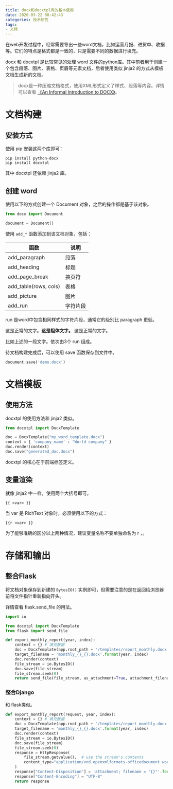 ```yaml
---
title: docx和docxtpl库的基本使用
date: 2020-03-22 08:42:43
categories: 技术研究
tags:
- 文档
---
```


在web开发过程中，经常需要导出一些word文档，比如运营月报、进货单、收据等。它们的特点是格式都是一致的，只是需要不同的数据进行填充。

docx 和 docxtpl 是比较常见的处理 word 文件的python库。其中前者用于创建一个包含段落、图片、表格、页眉等元素文档，后者使用类似 jinja2 的方式从模板文档生成新的文档。

> docx是一种压缩文档格式，使用XML形式定义了样式、段落等内容。详情可以查看 [《An Informal Introduction to DOCX》](https://www.toptal.com/xml/an-informal-introduction-to-docx)。

<!-- more -->

# 文档构建

## 安装方式

使用 pip 安装这两个库即可：

```shell
pip install python-docx
pip install docxtpl
```

其中 docxtpl 还依赖 jinja2 库。

## 创建 word

使用以下的方式创建一个 Document 对象，之后的操作都是基于该对象。

```python
from docx import Document

document = Document()
```

使用 `add_*` 函数添加到该文档对象，包括：

| 函数                  | 说明   |
| --------------------- | ------ |
| add_paragraph         | 段落   |
| add_heading           | 标题   |
| add_page_break        | 换页符 |
| add_table(rows, cols) | 表格   |
| add_picture           | 图片   |
| add_run               | 字符片段     |

run 是word中包含相同样式的字符片段，通常它的级别比 paragraph 更低。



这是正常的文字。**这是粗体文字。** 这是正常的文字。



 比如上述的一段文字。依次由3个 run 组成。



待文档构建完成后，可以使用 save 函数保存到文件中。

```python
document.save('demo.docx')
```



# 文档模板

## 使用方法

docxtpl 的使用方法和 jinja2 类似。

```python
from docxtpl import DocxTemplate

doc = DocxTemplate("my_word_template.docx")
context = { 'company_name' : "World company" }
doc.render(context)
doc.save("generated_doc.docx")
```



docxtpl 的核心在于前端标签定义。

## 变量渲染

就像 jinja2 中一样，使用两个大括号即可。

```
{{ <var> }}
```

当 var 是 RichText 对象时，必须使用以下的方式：

```
{{r <var> }}
```

为了能够准确的区分以上两种情况，建议变量名称不要单独命名为 r ，。


# 存储和输出

## 整合Flask

将文档对象保存到新建的 `BytesIO()` 实例即可，但需要注意的是在返回给浏览器前将文件指针重新指向开头。

详情查看 flask.send_file 的用法。

```python
import io

from docxtpl import DocxTemplate
from flask import send_file

def export_monthly_report(year, index):
    context = {} # 填充数据
    doc = DocxTemplate(app.root_path + '/templates/report_monthly.docx')
    target_filename = 'monthly_{}_{}.docx'.format(year, index)
    doc.render(context)
    file_stream = io.BytesIO()
    doc.save(file_stream)
    file_stream.seek(0)
    return send_file(file_stream, as_attachment=True, attachment_filename=target_filename)
```

### 整合Django

和 flask类似。

```python
def export_monthly_report(request, year, index):
    context = {} # 填充数据
    doc = DocxTemplate(app.root_path + '/templates/report_monthly.docx')
    target_filename = 'monthly_{}_{}.docx'.format(year, index)
    doc.render(context)
    file_stream = io.BytesIO()
    doc.save(file_stream)
    file_stream.seek(0)
    response = HttpResponse(
        file_stream.getvalue(),  # use the stream's contents
        content_type="application/vnd.openxmlformats-officedocument.wordprocessingml.document",
    )
    response["Content-Disposition"] = 'attachment; filename = "{}"'.format(target_filename)
    response["Content-Encoding"] = "UTF-8"
    return response
```
